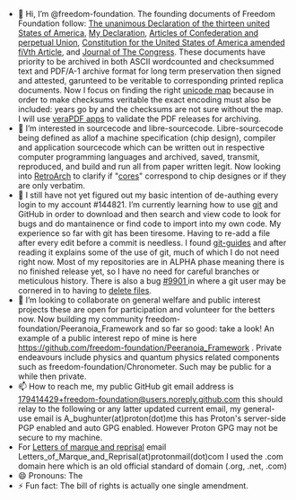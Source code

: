 - 👋 Hi, I’m @freedom-foundation. The founding documents of Freedom Foundation follow: [The unanimous Declaration of the thirteen united States of America](https://github.com/freedom-foundation/The-unanimous-Declaration-of-the-thirteen-united-States-of-America/blob/main/The_unanimous_Declaration_of_the_thirteen_united_States_of_America.b7626cfa0edbec6402e63b9d17a9faa5.1.1338.8118.ASCII.txt), [My Declaration](https://github.com/freedom-foundation/My_Declaration/blob/main/My_Declaration_(tabloid).201cc1e31692281d8597eed259be8540.pdf), [Articles of Confederation and perpetual Union](https://github.com/freedom-foundation/Articles-of-Confederation-and-perpetual-Union), [Constitution for the United States of America amended fiVth Article](https://github.com/freedom-foundation/Constitution-for-the-United-States-of-America-amended-fiVth-Article/blob/main/1f2edee663f5a147bc575bdf7b2ddc19.txt), and [Journal of The Congress](https://github.com/freedom-foundation/Journal-of-The-Congress/blob/main/Journal_of_The_Congress.239.3227.19893.UTF-8.e10de9f685d40e08959cc40fa76b01d8.txt).
 These documents have priority to be archived in both ASCII wordcounted and checksummed text and PDF/A-1 archive format for long term preservation then signed and attested, garunteed to be veritable to corresponding printed replica documents. Now I focus on finding the right [unicode map](https://github.com/freedom-foundation/unicode_map) because in order to make checksums veritable the exact encoding must also be included: years go by and the checksums are not sure without the map. I will use [veraPDF apps](https://github.com/freedom-foundation/veraPDF-apps) to validate the PDF releases for archiving.
- 👀 I’m interested in sourcecode and libre-sourcecode.
  Libre-sourcecode being defined as allof a machine specification (chip design), compiler and application sourcecode which can be written out in respective computer programming languages and archived, saved, transmit, reproduced, and build and run all from paper written legit.
   Now looking into [RetroArch](https://github.com/freedom-foundation/RetroArch) to clarify if "[cores](https://github.com/libretro/docs/issues/998?notification_referrer_id=NT_kwDOCrGlnbUxMzA5ODIxMDk5ODoxNzk0MTQ0Mjk#issuecomment-2448401228)" correspond to chip designes or if they are only verbatim.
- 🌱 I still have not yet figured out my basic intention of de-authing every login to my account #144821. I’m currently learning how to use [git](https://github.com/git/git) and GitHub in order to download and then search and view code to look for bugs and do mantainence or find code to import into my own code.
      My experience so far with git has been tiresome. Having to re-add a file after every edit before a commit is needless. I found [git-guides](https://github.com/git-guides) and after reading it explains some of the use of git, much of which I do not need right now. Most of my repositories are in ALPHA phase meaning there is no finished release yet, so I have no need for careful branches or meticulous history. There is also a bug [ #9901 ](https://github.com/cli/cli/issues/9901)in where a git user may be cornered in to having to [delete files](https://github.com/freedom-foundation/1611_King_James_Bible/issues/2#issuecomment-2453442561).
- 💞️ I’m looking to collaborate on general welfare and public interest projects these are open for participation and volunteer for the betters now. Now building my community freedom-foundation/Peeranoia_Framework and so far so good: take a look! An example of a public interest repo of mine is here https://github.com/freedom-foundation/Peeranoia_Framework . Private endeavours include physics and quantum physics related components such as freedom-foundation/Chronometer. Such may be public for a while then private.
- 📫 How to reach me, my public GitHub git email address is 179414429+freedom-foundation@users.noreply.github.com this should relay to the following or any latter updated current email, my general-use email is A_bughunter(at)proton(dot)me this has Proton's server-side PGP enabled and auto GPG enabled. However Proton GPG may not be secure to my machine.
- For [Letters of marque and reprisal](https://github.com/freedom-foundation/unicode_map#letters-of-marque-and-reprisal) email Letters_of_Marque_and_Reprisal(at)protonmail(dot)com I used the .com domain here which is an old official standard of domain (.org, .net, .com)
- 😄 Pronouns: The
- ⚡ Fun fact: The bill of rights is actually one single amendment.

<!---
freedom-foundation/freedom-foundation is a ✨ special ✨ repository because its `README.md` (this file) appears on your GitHub profile.
You can click the Preview link to take a look at your changes.
--->
